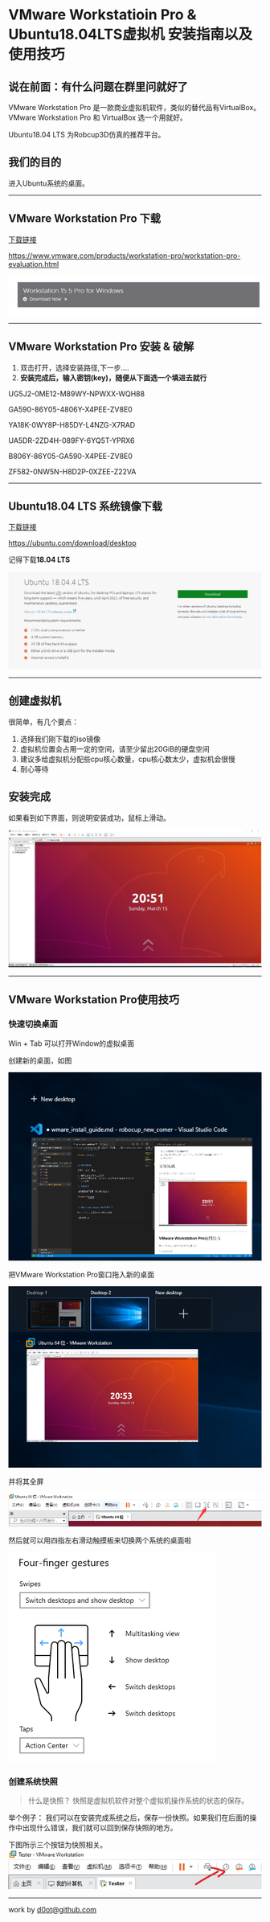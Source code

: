 # VMware Workstatioin Pro & Ubuntu18.04LTS虚拟机 安装指南以及使用技巧

## 说在前面：有什么问题在群里问就好了

VMware Workstation Pro 是一款商业虚拟机软件，类似的替代品有VirtualBox。VMware Workstation Pro 和 VirtualBox 选一个用就好。

Ubuntu18.04 LTS 为Robcup3D仿真的推荐平台。

## 我们的目的

进入Ubuntu系统的桌面。

---

## VMware Workstation Pro 下载

[下载链接](https://www.vmware.com/products/workstation-pro/workstation-pro-evaluation.html)

https://www.vmware.com/products/workstation-pro/workstation-pro-evaluation.html

![avator](2.png)

---

## VMware Workstation Pro 安装 & 破解

1. 双击打开，选择安装路径,下一步....
2. **安装完成后，输入密钥(key)，随便从下面选一个填进去就行**

UG5J2-0ME12-M89WY-NPWXX-WQH88

GA590-86Y05-4806Y-X4PEE-ZV8E0

YA18K-0WY8P-H85DY-L4NZG-X7RAD

UA5DR-2ZD4H-089FY-6YQ5T-YPRX6

B806Y-86Y05-GA590-X4PEE-ZV8E0

ZF582-0NW5N-H8D2P-0XZEE-Z22VA

---

## Ubuntu18.04 LTS 系统镜像下载

[下载链接](https://ubuntu.com/download/desktop)

https://ubuntu.com/download/desktop

记得下载**18.04 LTS**

![avator](1.png)

---

## 创建虚拟机

很简单，有几个要点：

1. 选择我们刚下载的iso镜像
2. 虚拟机位置会占用一定的空间，请至少留出20GiB的硬盘空间
3. 建议多给虚拟机分配些cpu核心数量，cpu核心数太少，虚拟机会很慢
4. 耐心等待

## 安装完成

如果看到如下界面，则说明安装成功，鼠标上滑动。

![avator](4.png)

---

## VMware Workstation Pro使用技巧

### 快速切换桌面

Win + Tab 可以打开Window的虚拟桌面

创建新的桌面，如图

![avator](6.png)

把VMware Workstation Pro窗口拖入新的桌面

![avator](7.png)

并将其全屏

![avator](8.png)

然后就可以用四指左右滑动触摸板来切换两个系统的桌面啦

![avator](9.png)

### 创建系统快照

>什么是快照？
快照是虚拟机软件对整个虚拟机操作系统的状态的保存。

举个例子：
我们可以在安装完成系统之后，保存一份快照。如果我们在后面的操作中出现什么错误，我们就可以回到保存快照的地方。

下图所示三个按钮为快照相关。
![avator](10.jpg)

---

work by d0ot@github.com
